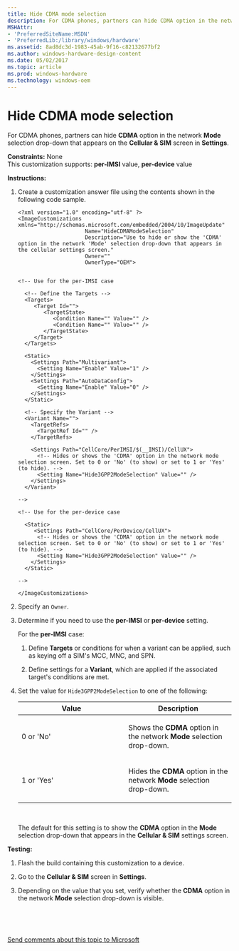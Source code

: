 ```yaml
---
title: Hide CDMA mode selection
description: For CDMA phones, partners can hide CDMA option in the network Mode selection drop-down that appears on the Cellular SIM screen in Settings.
MSHAttr:
- 'PreferredSiteName:MSDN'
- 'PreferredLib:/library/windows/hardware'
ms.assetid: 8ad8dc3d-1983-45ab-9f16-c82132677bf2
ms.author: windows-hardware-design-content
ms.date: 05/02/2017
ms.topic: article
ms.prod: windows-hardware
ms.technology: windows-oem
---
```


# Hide CDMA mode selection


For CDMA phones, partners can hide **CDMA** option in the network **Mode** selection drop-down that appears on the **Cellular & SIM** screen in **Settings**.

<a href="" id="constraints---none"></a>**Constraints:** None  
This customization supports: **per-IMSI** value, **per-device** value

<a href="" id="instructions-"></a>**Instructions:**  
1.  Create a customization answer file using the contents shown in the following code sample.

    ``` syntax
    <?xml version="1.0" encoding="utf-8" ?>  
    <ImageCustomizations xmlns="http://schemas.microsoft.com/embedded/2004/10/ImageUpdate"  
                         Name="HideCDMAModeSelection"  
                         Description="Use to hide or show the 'CDMA' option in the network 'Mode' selection drop-down that appears in the cellular settings screen."  
                         Owner=""  
                         OwnerType="OEM"> 
      

    <!-- Use for the per-IMSI case 
      
      <!-- Define the Targets --> 
      <Targets>
         <Target Id="">
            <TargetState>
               <Condition Name="" Value="" />
               <Condition Name="" Value="" />
            </TargetState>
         </Target>
      </Targets>
      
      <Static>
        <Settings Path="Multivariant">
          <Setting Name="Enable" Value="1" />
        </Settings>
        <Settings Path="AutoDataConfig">
          <Setting Name="Enable" Value="0" />
        </Settings>
      </Static>

      <!-- Specify the Variant -->
      <Variant Name=""> 
        <TargetRefs>
          <TargetRef Id="" /> 
        </TargetRefs>
     
        <Settings Path="CellCore/PerIMSI/$(__IMSI)/CellUX">   
          <!-- Hides or shows the 'CDMA' option in the network mode selection screen. Set to 0 or 'No' (to show) or set to 1 or 'Yes' (to hide). -->
          <Setting Name="Hide3GPP2ModeSelection" Value="" />    
        </Settings>  
      </Variant>

    -->

    <!-- Use for the per-device case

      <Static>  
         <Settings Path="CellCore/PerDevice/CellUX">  
          <!-- Hides or shows the 'CDMA' option in the network mode selection screen. Set to 0 or 'No' (to show) or set to 1 or 'Yes' (to hide). -->
          <Setting Name="Hide3GPP2ModeSelection" Value="" />   
        </Settings>  
      </Static>

    -->

    </ImageCustomizations>
    ```

2.  Specify an `Owner`.

3.  Determine if you need to use the **per-IMSI** or **per-device** setting.

    For the **per-IMSI** case:

    1.  Define **Targets** or conditions for when a variant can be applied, such as keying off a SIM's MCC, MNC, and SPN.

    2.  Define settings for a **Variant**, which are applied if the associated target's conditions are met.

4.  Set the value for `Hide3GPP2ModeSelection` to one of the following:

    <table>
    <colgroup>
    <col width="50%" />
    <col width="50%" />
    </colgroup>
    <thead>
    <tr class="header">
    <th>Value</th>
    <th>Description</th>
    </tr>
    </thead>
    <tbody>
    <tr class="odd">
    <td><p>0 or 'No'</p></td>
    <td><p>Shows the <strong>CDMA</strong> option in the network <strong>Mode</strong> selection drop-down.</p></td>
    </tr>
    <tr class="even">
    <td><p>1 or 'Yes'</p></td>
    <td><p>Hides the <strong>CDMA</strong> option in the network <strong>Mode</strong> selection drop-down.</p></td>
    </tr>
    </tbody>
    </table>

     

    The default for this setting is to show the **CDMA** option in the **Mode** selection drop-down that appears in the **Cellular & SIM** settings screen.

<a href="" id="testing-"></a>**Testing:**  
1.  Flash the build containing this customization to a device.

2.  Go to the **Cellular & SIM** screen in **Settings**.

3.  Depending on the value that you set, verify whether the **CDMA** option in the network **Mode** selection drop-down is visible.

 

 

[Send comments about this topic to Microsoft](mailto:wsddocfb@microsoft.com?subject=Documentation%20feedback%20%5Bp_phCustomization\p_phCustomization%5D:%20Hide%20CDMA%20mode%20selection%20%20RELEASE:%20%289/7/2016%29&body=%0A%0APRIVACY%20STATEMENT%0A%0AWe%20use%20your%20feedback%20to%20improve%20the%20documentation.%20We%20don't%20use%20your%20email%20address%20for%20any%20other%20purpose,%20and%20we'll%20remove%20your%20email%20address%20from%20our%20system%20after%20the%20issue%20that%20you're%20reporting%20is%20fixed.%20While%20we're%20working%20to%20fix%20this%20issue,%20we%20might%20send%20you%20an%20email%20message%20to%20ask%20for%20more%20info.%20Later,%20we%20might%20also%20send%20you%20an%20email%20message%20to%20let%20you%20know%20that%20we've%20addressed%20your%20feedback.%0A%0AFor%20more%20info%20about%20Microsoft's%20privacy%20policy,%20see%20http://privacy.microsoft.com/default.aspx. "Send comments about this topic to Microsoft")




